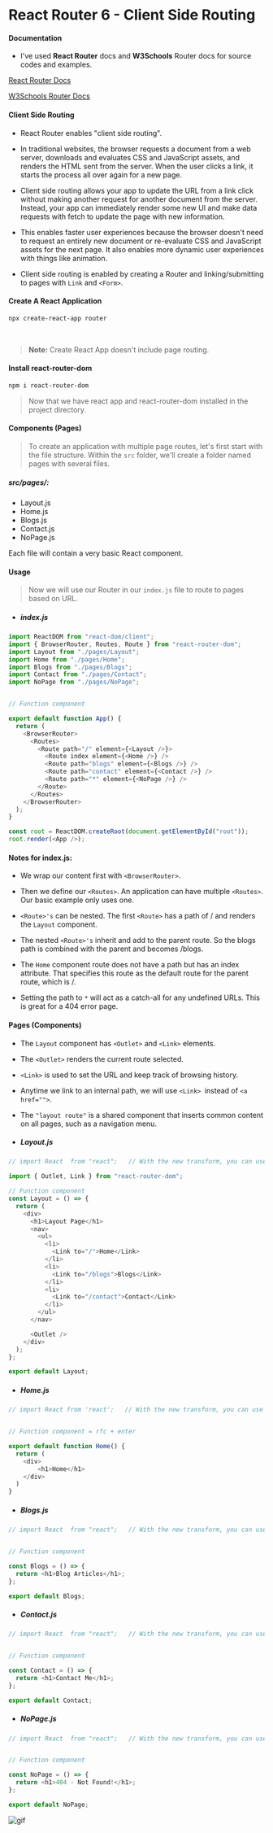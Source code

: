 # React Router 6 - Client Side Routing

#### Documentation

 - I've used **React Router** docs and **W3Schools** Router docs for source codes and examples. 

[React Router Docs](https://reactrouter.com/docs/en/v6/getting-started/overview)

[W3Schools Router Docs](https://www.w3schools.com/react/react_router.asp)


#### Client Side Routing

- React Router enables "client side routing".

- In traditional websites, the browser requests a document from a web server, downloads and evaluates CSS and JavaScript assets, and renders the HTML sent from the server. When the user clicks a link, it starts the process all over again for a new page.

- Client side routing allows your app to update the URL from a link click without making another request for another document from the server. Instead, your app can immediately render some new UI and make data requests with fetch to update the page with new information.

- This enables faster user experiences because the browser doesn't need to request an entirely new document or re-evaluate CSS and JavaScript assets for the next page. It also enables more dynamic user experiences with things like animation.

- Client side routing is enabled by creating a Router and linking/submitting to pages with ``Link`` and ``<Form>``.


#### Create A React Application

```sh
npx create-react-app router
```

<br>

> **Note:** Create React App doesn't include page routing. 

#### Install react-router-dom

```sh
npm i react-router-dom
```

> Now that we have react app and react-router-dom installed in the project directory.

#### Components (Pages)

> To create an application with multiple page routes, let's first start with the file structure. Within the ``src`` folder, we'll create a folder named pages with several files.

##### src/pages/: 
- Layout.js
- Home.js
- Blogs.js
- Contact.js
- NoPage.js  

Each file will contain a very basic React component.


#### Usage

> Now we will use our Router in our ``index.js`` file to route to pages based on URL.

- ##### index.js

```js
import ReactDOM from "react-dom/client";
import { BrowserRouter, Routes, Route } from "react-router-dom";
import Layout from "./pages/Layout";
import Home from "./pages/Home";
import Blogs from "./pages/Blogs";
import Contact from "./pages/Contact";
import NoPage from "./pages/NoPage";


// Function component

export default function App() {
  return (
    <BrowserRouter>
      <Routes>
        <Route path="/" element={<Layout />}>
          <Route index element={<Home />} />
          <Route path="blogs" element={<Blogs />} />
          <Route path="contact" element={<Contact />} />
          <Route path="*" element={<NoPage />} />
        </Route>
      </Routes>
    </BrowserRouter>
  );
}

const root = ReactDOM.createRoot(document.getElementById("root"));
root.render(<App />);
```

#### Notes for index.js:

- We wrap our content first with ``<BrowserRouter>``.

- Then we define our ``<Routes>``. An application can have multiple ``<Routes>``. Our basic example only uses one.

- ``<Route>'s`` can be nested. The first ``<Route>`` has a path of / and renders the ``Layout`` component.

- The nested ``<Route>'s`` inherit and add to the parent route. So the blogs path is combined with the parent and becomes /blogs.

- The ``Home`` component route does not have a path but has an index attribute. That specifies this route as the default route for the parent route, which is /.

- Setting the path to ``*`` will act as a catch-all for any undefined URLs. This is great for a 404 error page.

#### Pages (Components)

- The ``Layout`` component has ``<Outlet>`` and ``<Link>`` elements.

- The ``<Outlet>`` renders the current route selected.

- ``<Link>`` is used to set the URL and keep track of browsing history.

- Anytime we link to an internal path, we will use ``<Link> ``instead of ``<a href="">``.

- The ``"layout route"`` is a shared component that inserts common content on all pages, such as a navigation menu.

- ##### Layout.js

```js
// import React  from "react";   // With the new transform, you can use JSX without importing React.

import { Outlet, Link } from "react-router-dom";

// Function component
const Layout = () => {
  return (
    <div>
      <h1>Layout Page</h1>
      <nav>
        <ul>
          <li>
            <Link to="/">Home</Link>
          </li>
          <li>
            <Link to="/blogs">Blogs</Link>
          </li>
          <li>
            <Link to="/contact">Contact</Link>
          </li>
        </ul>
      </nav>

      <Outlet />
    </div>
  );
};

export default Layout;
```

- ##### Home.js

```js
// import React from 'react';   // With the new transform, you can use JSX without importing React.


// Function component = rfc + enter

export default function Home() {
  return (
    <div>
        <h1>Home</h1>
    </div>
  )
}
```

- ##### Blogs.js

```js
// import React  from "react";   // With the new transform, you can use JSX without importing React.


// Function component

const Blogs = () => {
  return <h1>Blog Articles</h1>;
};

export default Blogs;
```

- ##### Contact.js

```js
// import React  from "react";   // With the new transform, you can use JSX without importing React.


// Function component

const Contact = () => {
  return <h1>Contact Me</h1>;
};

export default Contact;
```
- ##### NoPage.js

```js
// import React  from "react";   // With the new transform, you can use JSX without importing React.


// Function component

const NoPage = () => {
  return <h1>404 - Not Found!</h1>;
};

export default NoPage;
```

![gif](./images/router.gif)
